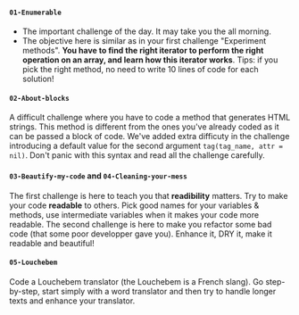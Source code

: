 #### `01-Enumerable`

- The important challenge of the day. It may take you the all morning.
- The objective here is similar as in your first challenge "Experiment methods". **You have to find the right iterator to perform the right operation on an array, and learn how this iterator works**. Tips: if you pick the right method, no need to write 10 lines of code for each solution!


#### `02-About-blocks`

A difficult challenge where you have to code a method that generates HTML strings. This method is different from the ones you've already coded as it can be passed a block of code. We've added extra difficuty in the challenge introducing a  default value for the second argument `tag(tag_name, attr = nil)`. Don't panic with this syntax and read all the challenge carefully.


#### `03-Beautify-my-code` and `04-Cleaning-your-mess`

The first challenge is here to teach you that **readibility** matters. Try to make your code **readable** to others. Pick good names for your variables & methods, use intermediate variables when it makes your code more readable. The second challenge is here to make you refactor some bad code (that some poor developper gave you). Enhance it, DRY it, make it readable and beautiful!


#### `05-Louchebem`

Code a Louchebem translator (the Louchebem is a French slang). Go step-by-step, start simply with a word translator and then try to handle longer texts and enhance your translator.
